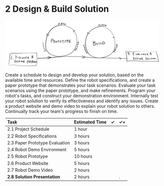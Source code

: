 # 2 Design & Build Solution

![](../../.gitbook/assets/phase-2-process.png)

Create a schedule to design and develop your solution, based on the available time and resources. Define the robot specifications, and create a paper prototype that demonstrates your task scenarios. Evaluate your task scenarios using the paper prototype, and make refinements. Program your robot's tasks, and construct your demonstration environment. Internally test your robot solution to verify its effectiveness and identify any issues. Create a product website and demo video to explain your robot solution to others. Continually track your team's progress to finish on time.

| Task | Estimated Time | ✓ | ✓+ |
| :--- | :--- | :--- | :--- |
| 2.1 Project Schedule | 1 hour |  |  |
| 2.2 Robot Specifications | 3 hours |  |  |
| 2.3 Paper Prototype Evaluation | 3 hours |  |  |
| 2.4 Robot Demo Environment | 5 hours |  |  |
| 2.5 Robot Prototype | 10 hours |  |  |
| 2.6 Product Website | 5 hours |  |  |
| 2.7 Robot Demo Video | 2 hours |  |  |
| **2.8 Solution Presentation** | 2 hours |  | . |



